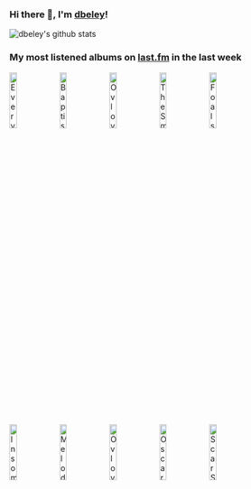 ### Hi there 👋, I'm [dbeley](https://dbeley.ovh/en)!

![dbeley's github stats](https://github-readme-stats.vercel.app/api?username=dbeley)

### My most listened albums on [last.fm](https://www.last.fm/user/d_beley) in the last week

[<img src='https://lastfm.freetls.fastly.net/i/u/300x300/636bb0ff2f18ea8614ca670f4852d175.jpg' width='16%' height='16%' alt='Everything Everything - Raw Data Feel'>](https://www.last.fm/music/everything%2beverything/raw%2bdata%2bfeel)&nbsp;
[<img src='https://lastfm.freetls.fastly.net/i/u/300x300/93c8af4a7de0435b9087de481214f002.jpg' width='16%' height='16%' alt='Baptiste Trotignon - Share'>](https://www.last.fm/music/baptiste%2btrotignon/share)&nbsp;
[<img src='https://lastfm.freetls.fastly.net/i/u/300x300/2890eab3f0c742ccc2261430cfcd313b.png' width='16%' height='16%' alt='Ovlov - Am'>](https://www.last.fm/music/ovlov/am)&nbsp;
[<img src='https://lastfm.freetls.fastly.net/i/u/300x300/68280042a09a02810dcd0a927efd65d8.jpg' width='16%' height='16%' alt='The Smile - A Light For Attracting Attention'>](https://www.last.fm/music/the%2bsmile/a%2blight%2bfor%2battracting%2battention)&nbsp;
[<img src='https://lastfm.freetls.fastly.net/i/u/300x300/8ecd580ad50fe9649ace23fc73b62e60.jpg' width='16%' height='16%' alt='Foals - Life Is Yours'>](https://www.last.fm/music/foals/life%2bis%2byours)&nbsp;
<br>
[<img src='https://lastfm.freetls.fastly.net/i/u/300x300/b1b97ac257c4c4a80ed687dc4599054b.jpg' width='16%' height='16%' alt='Insomnium - Winters Gate'>](https://www.last.fm/music/insomnium/winter%2527s%2bgate)&nbsp;
[<img src='https://lastfm.freetls.fastly.net/i/u/300x300/4b573c8eaba7154febfdcbcffae4955e.jpg' width='16%' height='16%' alt='Melody’s Echo Chamber - Emotional Eternal'>](https://www.last.fm/music/melody%25e2%2580%2599s%2becho%2bchamber/emotional%2beternal)&nbsp;
[<img src='https://lastfm.freetls.fastly.net/i/u/300x300/3078e6f1310aca7c47adaeb37c7e597b.jpg' width='16%' height='16%' alt='Ovlov - Buds'>](https://www.last.fm/music/ovlov/buds)&nbsp;
[<img src='https://lastfm.freetls.fastly.net/i/u/300x300/f79f14b7b77b4fadb3f3ccfc0fa38075.jpg' width='16%' height='16%' alt='Oscar Peterson - Oscar Peterson Plays The Cole Porter Songbook'>](https://www.last.fm/music/oscar%2bpeterson/oscar%2bpeterson%2bplays%2bthe%2bcole%2bporter%2bsongbook)&nbsp;
[<img src='https://lastfm.freetls.fastly.net/i/u/300x300/f9f42ec95fc94b828a129b22e6d3ec1e.png' width='16%' height='16%' alt='Scar Symmetry - Holographic Universe'>](https://www.last.fm/music/scar%2bsymmetry/holographic%2buniverse)&nbsp;
<br>
